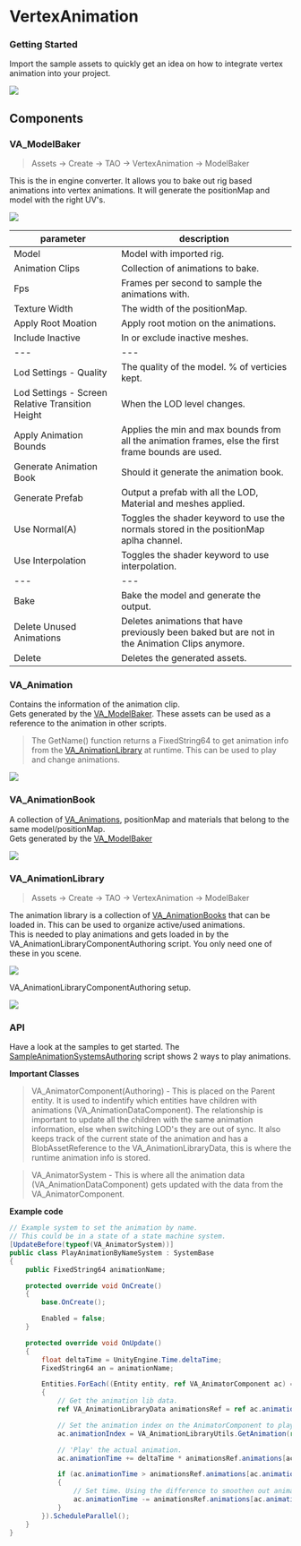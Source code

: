 # VertexAnimation

### Getting Started

Import the sample assets to quickly get an idea on how to integrate vertex animation into your project.

![](Images/SampleAssets_01.gif)

## Components

### VA_ModelBaker

> Assets -> Create -> TAO -> VertexAnimation -> ModelBaker

This is the in engine converter. It allows you to bake out rig based animations into vertex animations. It will generate the positionMap and model with the right UV's.

![](Images/VA_ModelBaker_01.png)

| parameter | description |
| --- | --- |
| Model | Model with imported rig. |
| Animation Clips | Collection of animations to bake. |
| Fps | Frames per second to sample the animations with. |
| Texture Width | The width of the positionMap. |
| Apply Root Moation | Apply root motion on the animations. |
| Include Inactive | In or exclude inactive meshes. |
| --- | --- |
| Lod Settings - Quality | The quality of the model. % of verticies kept. |
| Lod Settings - Screen Relative Transition Height | When the LOD level changes. |
| Apply Animation Bounds | Applies the min and max bounds from all the animation frames, else the first frame bounds are used. |
| Generate Animation Book | Should it generate the animation book. |
| Generate Prefab | Output a prefab with all the LOD, Material and meshes applied. |
| Use Normal(A) | Toggles the shader keyword to use the normals stored in the positionMap aplha channel. |
| Use Interpolation | Toggles the shader keyword to use interpolation. |
| --- | --- |
| Bake | Bake the model and generate the output. |
| Delete Unused Animations | Deletes animations that have previously been baked but are not in the Animation Clips anymore. |
| Delete | Deletes the generated assets. |

### VA_Animation

Contains the information of the animation clip.  
Gets generated by the [VA_ModelBaker](#va_modelbaker). These assets can be used as a reference to the animation in other scripts. 

> The GetName() function returns a FixedString64 to get animation info from the [VA_AnimationLibrary](#va_animationlibrary) at runtime. This can be used to play and change animations.

![](Images/VA_Animation_01.png)

### VA_AnimationBook

A collection of [VA_Animations](#va_animation), positionMap and materials that belong to the same model/positionMap.  
Gets generated by the [VA_ModelBaker](#va_modelbaker)

![](Images/VA_AnimationBook_01.png)

### VA_AnimationLibrary

> Assets -> Create -> TAO -> VertexAnimation -> ModelBaker

The animation library is a collection of [VA_AnimationBooks](#va_animationbook) that can be loaded in. This can be used to organize active/used animations.  
This is needed to play animations and gets loaded in by the VA_AnimationLibraryComponentAuthoring script. You only need one of these in you scene.

![](Images/VA_AnimationLibrary_01.png)

VA_AnimationLibraryComponentAuthoring setup.

![](Images/VA_AnimationLibrary_02.png)

### API

Have a look at the samples to get started. The [SampleAnimationSystemsAuthoring](/Samples~/Example1/Scripts/SampleAnimationSystemsAuthoring.cs) script shows 2 ways to play animations.

**Important Classes**

> VA_AnimatorComponent(Authoring) - This is placed on the Parent entity. It is used to indentify which entities have children with animations (VA_AnimationDataComponent). The relationship is important to update all the children with the same animation information, else when switching LOD's they are out of sync. It also keeps track of the current state of the animation and has a BlobAssetReference to the VA_AnimationLibraryData, this is where the runtime animation info is stored.

> VA_AnimatorSystem - This is where all the animation data (VA_AnimationDataComponent) gets updated with the data from the VA_AnimatorComponent.

**Example code**

```C#
// Example system to set the animation by name.
// This could be in a state of a state machine system.
[UpdateBefore(typeof(VA_AnimatorSystem))]
public class PlayAnimationByNameSystem : SystemBase
{
	public FixedString64 animationName;

	protected override void OnCreate()
	{
		base.OnCreate();

		Enabled = false;
	}

	protected override void OnUpdate()
	{
		float deltaTime = UnityEngine.Time.deltaTime;
		FixedString64 an = animationName;

		Entities.ForEach((Entity entity, ref VA_AnimatorComponent ac) =>
		{
			// Get the animation lib data.
			ref VA_AnimationLibraryData animationsRef = ref ac.animationLibrary.Value;

			// Set the animation index on the AnimatorComponent to play this animation.
			ac.animationIndex = VA_AnimationLibraryUtils.GetAnimation(ref animationsRef, an);

			// 'Play' the actual animation.
			ac.animationTime += deltaTime * animationsRef.animations[ac.animationIndex].frameTime;

			if (ac.animationTime > animationsRef.animations[ac.animationIndex].duration)
			{
				// Set time. Using the difference to smoothen out animations when looping.
				ac.animationTime -= animationsRef.animations[ac.animationIndex].duration;
			}
		}).ScheduleParallel();
	}
}
```